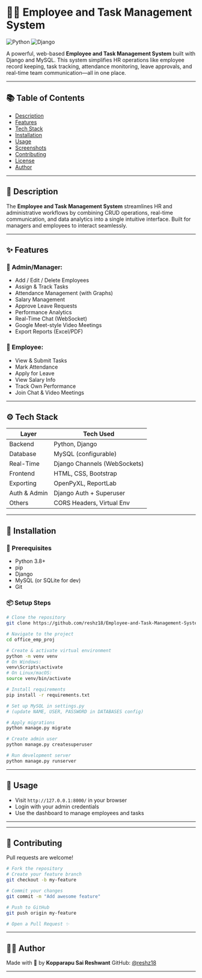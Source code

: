 # 👩‍💼 Employee and Task Management System

![Python](https://img.shields.io/badge/Python-3.8%2B-blue)
![Django](https://img.shields.io/badge/Django-Framework-success)

A powerful, web-based **Employee and Task Management System** built with Django and MySQL. This system simplifies HR operations like employee record keeping, task tracking, attendance monitoring, leave approvals, and real-time team communication—all in one place.

---

## 📚 Table of Contents

- [Description](#description)
- [Features](#features)
- [Tech Stack](#tech-stack)
- [Installation](#installation)
- [Usage](#usage)
- [Screenshots](#screenshots)
- [Contributing](#contributing)
- [License](#license)
- [Author](#author)

---

## 📝 Description

The **Employee and Task Management System** streamlines HR and administrative workflows by combining CRUD operations, real-time communication, and data analytics into a single intuitive interface. Built for managers and employees to interact seamlessly.

---

## ✨ Features

### 👤 Admin/Manager:
- Add / Edit / Delete Employees  
- Assign & Track Tasks  
- Attendance Management (with Graphs)  
- Salary Management  
- Approve Leave Requests  
- Performance Analytics  
- Real-Time Chat (WebSocket)  
- Google Meet-style Video Meetings  
- Export Reports (Excel/PDF)

### 🙋 Employee:
- View & Submit Tasks  
- Mark Attendance  
- Apply for Leave  
- View Salary Info  
- Track Own Performance  
- Join Chat & Video Meetings

---

## ⚙️ Tech Stack

| Layer        | Tech Used                    |
|--------------|------------------------------|
| Backend      | Python, Django               |
| Database     | MySQL (configurable)         |
| Real-Time    | Django Channels (WebSockets) |
| Frontend     | HTML, CSS, Bootstrap         |
| Exporting    | OpenPyXL, ReportLab          |
| Auth & Admin | Django Auth + Superuser      |
| Others       | CORS Headers, Virtual Env    |

---

## 🚀 Installation

### 🔧 Prerequisites

- Python 3.8+
- pip
- Django
- MySQL (or SQLite for dev)
- Git

### 📦 Setup Steps

```bash
# Clone the repository
git clone https://github.com/reshz18/Employee-and-Task-Management-System.git

# Navigate to the project
cd office_emp_proj

# Create & activate virtual environment
python -m venv venv
# On Windows:
venv\Scripts\activate
# On Linux/macOS:
source venv/bin/activate

# Install requirements
pip install -r requirements.txt

# Set up MySQL in settings.py
# (update NAME, USER, PASSWORD in DATABASES config)

# Apply migrations
python manage.py migrate

# Create admin user
python manage.py createsuperuser

# Run development server
python manage.py runserver
````

---

## 🔐 Usage

* Visit `http://127.0.0.1:8000/` in your browser
* Login with your admin credentials
* Use the dashboard to manage employees and tasks

---
---

## 🤝 Contributing

Pull requests are welcome!

```bash
# Fork the repository
# Create your feature branch
git checkout -b my-feature

# Commit your changes
git commit -m "Add awesome feature"

# Push to GitHub
git push origin my-feature

# Open a Pull Request ✨
```

---


## 👨‍💻 Author

Made with 💙 by **Kopparapu Sai Reshwant**
GitHub: [@reshz18](https://github.com/reshz18)

---





